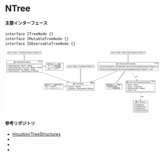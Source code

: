 # NTree




#### 主要インターフェース

```plantuml
interface ITreeNode {}
interface IMutableTreeNode {}
interface IObservableTreeNode {}
```

![](assets/TreeNodeInterfaces.png)



#### 


#### 参考リポジトリ
- [Houzkin/TreeStructures](https://github.com/Houzkin/TreeStructures)
- 
- 
- 
